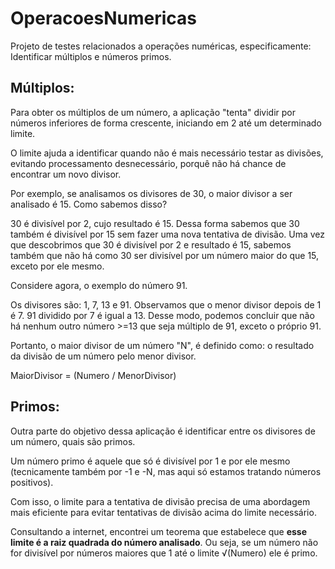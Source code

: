 # OperacoesNumericas
Projeto de testes relacionados a operações numéricas, especificamente: Identificar múltiplos e números primos.

## Múltiplos:
Para obter os múltiplos de um número, a aplicação "tenta" dividir por números inferiores de forma crescente, iniciando em 2 até um determinado limite.

O limite ajuda a identificar quando não é mais necessário testar as divisões, evitando processamento desnecessário, porquê não há chance de encontrar um novo divisor.

Por exemplo, se analisamos os divisores de 30, o maior divisor a ser analisado é 15. Como sabemos disso?

30 é divisível por 2, cujo resultado é 15. Dessa forma sabemos que 30 também é divisível por 15 sem fazer uma nova tentativa de divisão. Uma vez que descobrimos que 30 é divisível por 2 e resultado é 15, sabemos também que não há como 30 ser divisível por um número maior do que 15, exceto por ele mesmo.

Considere agora, o exemplo do número 91. 

Os divisores são: 1, 7, 13 e 91. Observamos que o menor divisor depois de 1 é 7.
91 dividido por 7 é igual a 13. Desse modo, podemos concluir que não há nenhum outro número >=13 que seja múltiplo de 91, exceto o próprio 91.

Portanto, o maior divisor de um número "N", é definido como: o resultado da divisão de um número pelo menor divisor.

   MaiorDivisor = (Numero / MenorDivisor)
   
## Primos:

Outra parte do objetivo dessa aplicação é identificar entre os divisores de um número, quais são primos.

Um número primo é aquele que só é divisível por 1 e por ele mesmo (tecnicamente também por -1 e -N, mas aqui só estamos tratando números positivos). 

Com isso, o limite para a tentativa de divisão precisa de uma abordagem mais eficiente para evitar tentativas de divisão acima do limite necessário.

Consultando a internet, encontrei um teorema que estabelece que **esse limite é a raiz quadrada do número analisado**. Ou seja, se um número não for divisível por números maiores que 1 até o limite √(Numero) ele é primo.


